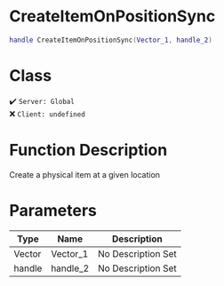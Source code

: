 # CreateItemOnPositionSync
```lua
handle CreateItemOnPositionSync(Vector_1, handle_2)
```
# Class
✔️ `Server: Global`  
❌ `Client: undefined`  

# Function Description
Create a physical item at a given location
# Parameters
Type|Name|Description
--|--|--
Vector|Vector_1|No Description Set
handle|handle_2|No Description Set
